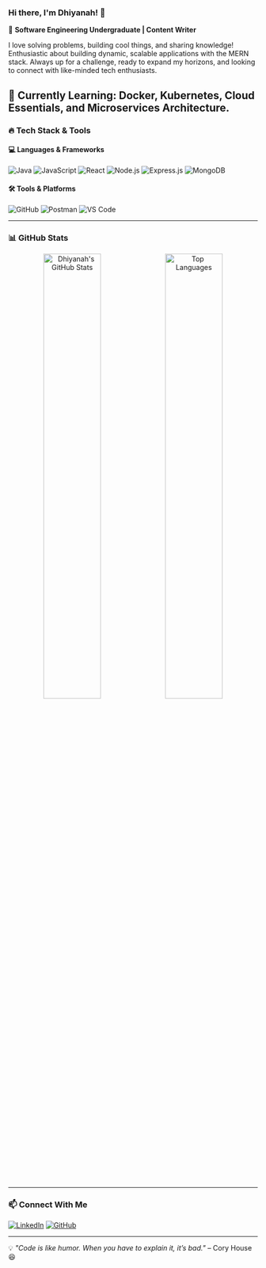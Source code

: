 ### Hi there, I'm Dhiyanah! 👋

🚀 **Software Engineering Undergraduate | Content Writer**

I love solving problems, building cool things, and sharing knowledge! Enthusiastic about building dynamic, scalable applications with the MERN stack. Always up for a challenge, ready to expand my horizons, and looking to connect with like-minded tech enthusiasts. 

🌱 **Currently Learning:** Docker, Kubernetes, Cloud Essentials, and Microservices Architecture.
---

### 🔥 Tech Stack & Tools

#### **💻 Languages & Frameworks**
![Java](https://img.shields.io/badge/Java-ED8B00?style=for-the-badge&logo=java&logoColor=white)
![JavaScript](https://img.shields.io/badge/JavaScript-F7DF1E?style=for-the-badge&logo=javascript&logoColor=black)
![React](https://img.shields.io/badge/React-61DAFB?style=for-the-badge&logo=react&logoColor=black)
![Node.js](https://img.shields.io/badge/Node.js-339933?style=for-the-badge&logo=nodedotjs&logoColor=white)
![Express.js](https://img.shields.io/badge/Express.js-000000?style=for-the-badge&logo=express&logoColor=white)
![MongoDB](https://img.shields.io/badge/MongoDB-47A248?style=for-the-badge&logo=mongodb&logoColor=white)

#### **🛠 Tools & Platforms**
![GitHub](https://img.shields.io/badge/GitHub-181717?style=for-the-badge&logo=github&logoColor=white)
![Postman](https://img.shields.io/badge/Postman-FF6C37?style=for-the-badge&logo=postman&logoColor=white)
![VS Code](https://img.shields.io/badge/VS%20Code-007ACC?style=for-the-badge&logo=visual-studio-code&logoColor=white)

---

### 📊 GitHub Stats
<div align="center">
  <img src="https://github-readme-stats.vercel.app/api?username=your-username&show_icons=true&theme=radical" alt="Dhiyanah's GitHub Stats" width="48%"/>
  <img src="https://github-readme-stats.vercel.app/api/top-langs/?username=your-username&layout=compact&theme=radical" alt="Top Languages" width="48%"/>
</div>

---

### 📫 Connect With Me
[![LinkedIn](https://img.shields.io/badge/LinkedIn-blue?style=for-the-badge&logo=linkedin)](https://www.linkedin.com/in/dhiyanah-liyaudeen)
[![GitHub](https://img.shields.io/badge/GitHub-181717?style=for-the-badge&logo=github&logoColor=white)](https://github.com/your-username)

---

💡 _"Code is like humor. When you have to explain it, it’s bad."_ – Cory House 😆
